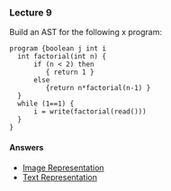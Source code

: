### Lecture 9 

Build an AST for the following x program:

```
program {boolean j int i
  int factorial(int n) {
      if (n < 2) then 
         { return 1 }
      else 
         {return n*factorial(n-1) }
  }
  while (1==1) {
      i = write(factorial(read()))
  }
}
```

#### Answers

* [Image Representation](answer.png)
* [Text Representation](answer.md)